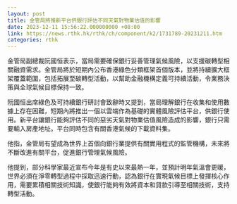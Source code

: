 ```yaml
---
layout: post
title: 金管局將推新平台供銀行評估不同天氣對物業估值的影響
date: 2023-12-11 15:56:22.000000000 +08:00
link: https://news.rthk.hk/rthk/ch/component/k2/1731789-20231211.htm
categories: rthk
---
```


金管局副總裁阮國恒表示，當局需要確保銀行妥善管理氣候風險，以支援碳轉型相關融資需求。金管局將於短期內公布香港綠色分類框架首個版本，並將持續擴大框架覆蓋範圍，包括拓展至碳轉型活動，以幫助金融機構定義可持續活動，令業務決策與全球氣候目標保持一致。

阮國恒出席綠色及可持續銀行研討會致辭時又提到，當局理解銀行在收集和使用數據上存在困難，短期內將推出一個以雲端作為基礎的實體風險評估平台，供銀行使用。新平台讓銀行能夠評估不同的惡劣天氣對物業估值風險造成的影響，銀行只需要輸入房產地址。平台同時包含有關香港氣候的下載資料集。

他指，金管局有望成為世界上首個向銀行業提供有關實用程式的監管機構，未來將不斷改進有關平台，促進銀行管理氣候風險。

他提到，部分科學家最近宣布今年是有史以來最熱一年，並預計明年氣溫會更暖，世界必須在淨零轉型過程中採取迅速行動，認為銀行在實現氣候目標上發揮核心作用，需要累積相關技術知識，使銀行能夠有效將資本和貸款引導至相關技術，支持轉型活動。
